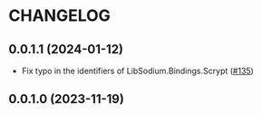 # CHANGELOG

## 0.0.1.1 (2024-01-12)

* Fix typo in the identifiers of LibSodium.Bindings.Scrypt ([#135](https://github.com/haskell-cryptography/libsodium-bindings/pull/135))

## 0.0.1.0 (2023-11-19)
